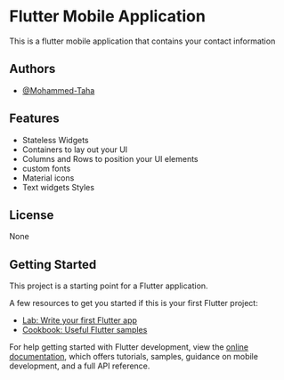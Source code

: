 
# Flutter Mobile Application

This is a flutter mobile application that contains your contact information
## Authors

- [@Mohammed-Taha](https://www.github.com/m-taha52)


## Features
-  Stateless Widgets
- Containers to lay out your UI
- Columns and Rows to position your UI elements
- custom fonts
- Material icons
- Text widgets Styles

## License
None

## Getting Started

This project is a starting point for a Flutter application.

A few resources to get you started if this is your first Flutter project:

- [Lab: Write your first Flutter app](https://docs.flutter.dev/get-started/codelab)
- [Cookbook: Useful Flutter samples](https://docs.flutter.dev/cookbook)

For help getting started with Flutter development, view the
[online documentation](https://docs.flutter.dev/), which offers tutorials,
samples, guidance on mobile development, and a full API reference.